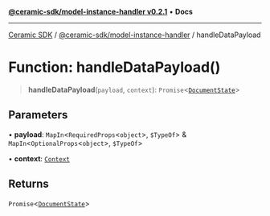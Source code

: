 [**@ceramic-sdk/model-instance-handler v0.2.1**](../README.md) • **Docs**

***

[Ceramic SDK](../../../README.md) / [@ceramic-sdk/model-instance-handler](../README.md) / handleDataPayload

# Function: handleDataPayload()

> **handleDataPayload**(`payload`, `context`): `Promise`\<[`DocumentState`](../type-aliases/DocumentState.md)\>

## Parameters

• **payload**: `MapIn`\<`RequiredProps`\<`object`\>, `$TypeOf`\> & `MapIn`\<`OptionalProps`\<`object`\>, `$TypeOf`\>

• **context**: [`Context`](../type-aliases/Context.md)

## Returns

`Promise`\<[`DocumentState`](../type-aliases/DocumentState.md)\>
